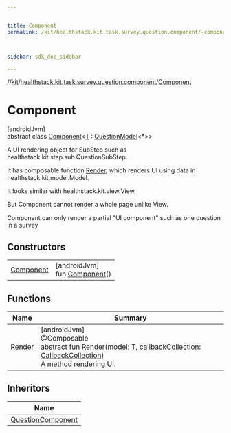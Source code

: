 ```yaml
---


title: Component
permalink: /kit/healthstack.kit.task.survey.question.component/-component/index.html



sidebar: sdk_doc_sidebar

---
```



//[kit](/kit.html)/[healthstack.kit.task.survey.question.component](../index.html)/[Component](index.html)



# Component



[androidJvm]\
abstract class [Component](index.html)&lt;[T](index.html) : [QuestionModel](../../healthstack.kit.task.survey.question.model/-question-model/index.html)&lt;*&gt;&gt;

A UI rendering object for SubStep such as healthstack.kit.step.sub.QuestionSubStep.



It has composable function [Render](-render.html), which renders UI using data in healthstack.kit.model.Model.



It looks similar with healthstack.kit.view.View.



But Component cannot render a whole page unlike View.



Component can only render a partial &quot;UI component&quot; such as one question in a survey



## Constructors


| | |
|---|---|
| [Component](-component.html) | [androidJvm]<br>fun [Component](-component.html)() |


## Functions


| Name | Summary |
|---|---|
| [Render](-render.html) | [androidJvm]<br>@Composable<br>abstract fun [Render](-render.html)(model: [T](index.html), callbackCollection: [CallbackCollection](../../healthstack.kit.task.base/-callback-collection/index.html))<br>A method rendering UI. |


## Inheritors


| Name |
|---|
| [QuestionComponent](../-question-component/index.html) |



